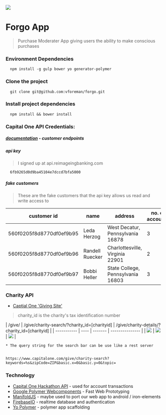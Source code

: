 ![](docs/spend-save-choice.jpg)
# Forgo App

> Purchase Moderater App giving users the ability to make conscious purchases

### Environment Dependencies
```
  npm install -g gulp bower yo generator-polymer
```
### Clone the project
```
  git clone git@github.com:vforeman/forgo.git
```
### Install project dependencies
```
  npm install && bower install
```

### Capital One API Credentials:
##### [documentation](http://api.reimaginebanking.com/documentation) - customer endpoints
##### api key
> I signed up at api.reimageingbanking.com

```
  6fb9265d0d9ba45104e7dccd7bfa5000
```
##### fake customers
> These are the fake customers that the api key allows us read and write access to

| customer id | name | address | no. of accounts |
| ----------- | ---- | ------- | --------------- |
| 560f0205f8d8770df0ef9b95 |	Leda Herzog	 | West Decatur, Pennsylvania 16878 |	3 |
| 560f0205f8d8770df0ef9b96 |	Randell Ruecker | Charlottesville, Virginia 22901	| 2 |
| 560f0205f8d8770df0ef9b97 |	Bobbi Heller	| State College, Pennsylvania 16803	| 3 |

### Charity API
* [Captial One 'Giving Site'](https://www.capitalone.com/give/)

> charity_id is the charity's tax identification number

| /give/ | /give/charity-search/?charity_id=[charityid] | /give/charity-details/?charity_id=[charityid] |
| ----------- | ---- | ------- | --------------- |
| ![](docs/giving-site.png )  |	![](docs/charity-search.png ) 	 | ![](docs/donate-to-charity.png ) |

<!-- ![](docs/giving-site.png ) -->


    * The query string for the search bar can be use like a rest server
```

https://www.capitalone.com/give/charity-search?keywords=%s&zipCode=ZIP&basic.x=0&basic.y=0&topic=

```
### Technology
* [Capital One Hackathon API](api.reimaginebaking.com) - used for account transactions
* [Google Polymer Webcomponents](polymer-project.org/1.0) - Fast Web Prototyping
* [ManifoldJS](manifoldjs.com) - maybe used to port our web app to android / iron-elements
* [FirebaseIO](firebaseio.com) - realtime database and authentication
* [Yo Polymer](https://github.com/yeoman/generator-polymer) - polymer app scaffolding
